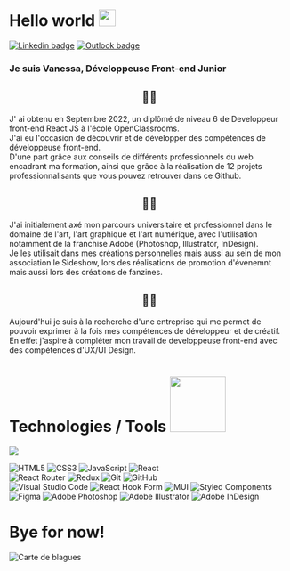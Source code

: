 # Hello world <img src="https://media.giphy.com/media/hvRJCLFzcasrR4ia7z/giphy.gif" width="30">

 [![Linkedin badge](https://img.shields.io/badge/Vanessa_Macedo_Pinto-0aa183?style=for-the-badge&logo=linkedin&logoColor=white&link=https://www.linkedin.com/in/vanessa-macedo-pinto-devjunior/)](https://www.linkedin.com/in/vanessa-macedo-pinto-devjunior/)
  [![Outlook badge](https://img.shields.io/badge/Contact_Me-069c49?style=for-the-badge&logo=microsoft-outlook&logoColor=white)](mailto:vanessa.MP@outlook.fr)
  
 ### Je suis Vanessa, Développeuse Front-end Junior  
  
## <div align="center"> :woman_student:  </div> 
J' ai obtenu en Septembre 2022, un diplômé de niveau 6 de Developpeur front-end React JS à l'école OpenClassrooms.</br>
J'ai eu l'occasion de découvrir et de développer des compétences de développeuse front-end.</br>
D'une part grâce aux conseils de différents professionnels du web encadrant ma formation, 
ainsi que grâce à la réalisation de 12 projets professionnalisants que vous pouvez retrouver dans ce Github.

## <div align="center"> :woman_artist: </div> 
J'ai initialement axé mon parcours universitaire et professionnel dans le domaine de l'art, l'art graphique et l'art numérique, 
avec l'utilisation notamment de la franchise Adobe (Photoshop, Illustrator, InDesign).</br>
Je les utilisait dans mes créations personnelles mais aussi au sein de mon association le Sideshow, lors des réalisations de promotion 
d'évenemnt mais aussi lors des créations de fanzines.

## <div align="center"> :woman_technologist: </div> 
Aujourd'hui je suis à la recherche d'une entreprise qui me permet de pouvoir exprimer à la fois mes compétences de développeur et de créatif.</br>
En effet j'aspire à compléter mon travail de developpeuse front-end avec des compétences d'UX/UI Design.
  
  # Technologies / Tools  <img src="https://media.giphy.com/media/RkEG01rynPMw9Dgm2C/giphy.gif" width="100">
  
  <img src="https://github-readme-stats.vercel.app/api/top-langs/?username=VanesMP&layout=compact&theme=gotham&bg_color=f5f7f5">
  
  ![HTML5](https://img.shields.io/badge/html5-%23E34F26.svg?style=for-the-badge&logo=html5&logoColor=white)
  ![CSS3](https://img.shields.io/badge/css3-%231572B6.svg?style=for-the-badge&logo=css3&logoColor=white)
  ![JavaScript](https://img.shields.io/badge/javascript-%23323330.svg?style=for-the-badge&logo=javascript&logoColor=%23F7DF1E)
  ![React](https://img.shields.io/badge/React-%2320232a.svg?style=for-the-badge&logo=react&logoColor=%2361DAFB) </br>
  ![React Router](https://img.shields.io/badge/React_Router-CA4245?style=for-the-badge&logo=react-router&logoColor=white)
  ![Redux](https://img.shields.io/badge/Redux_Toolkit-%23593d88.svg?style=for-the-badge&logo=redux&logoColor=white)
  ![Git](https://img.shields.io/badge/git-%23F05033.svg?style=for-the-badge&logo=git&logoColor=white)
  ![GitHub](https://img.shields.io/badge/github-%23121011.svg?style=for-the-badge&logo=github&logoColor=white) </br>
  ![Visual Studio Code](https://img.shields.io/badge/Visual%20Studio%20Code-0078d7.svg?style=for-the-badge&logo=visual-studio-code&logoColor=white) 
  ![React Hook Form](https://img.shields.io/badge/React%20Hook%20Form-%23EC5990.svg?style=for-the-badge&logo=reacthookform&logoColor=white)
  ![MUI](https://img.shields.io/badge/MUI-%230081CB.svg?style=for-the-badge&logo=mui&logoColor=white)
  ![Styled Components](https://img.shields.io/badge/styled--components-DB7093?style=for-the-badge&logo=styled-components&logoColor=white) </br>
  ![Figma](https://img.shields.io/badge/Figma-23F24E1E.svg?style=for-the-badge&logo=figma&logoColor=white)
  ![Adobe Photoshop](https://img.shields.io/badge/adobe%20photoshop-%2331A8FF.svg?style=for-the-badge&logo=adobe%20photoshop&logoColor=white)
  ![Adobe Illustrator](https://img.shields.io/badge/adobe%20illustrator-%23FF9A00.svg?style=for-the-badge&logo=adobe%20illustrator&logoColor=white)
  ![Adobe InDesign](https://img.shields.io/badge/Adobe%20InDesign-49021F?style=for-the-badge&logo=adobeindesign&logoColor=white)
 
 
  # Bye for now! 
  
  ![Carte de blagues](https://readme-jokes.vercel.app/api)
  
  
  

<!--
**VanesMP/VanesMP** is a ✨ _special_ ✨ repository because its `README.md` (this file) appears on your GitHub profile.

Here are some ideas to get you started:

- 🔭 I’m currently working on ...
- 🌱 I’m currently learning ...
- 👯 I’m looking to collaborate on ...
- 🤔 I’m looking for help with ...
- 💬 Ask me about ...
- 📫 How to reach me: ...
- 😄 Pronouns: ...
- ⚡ Fun fact: ...
-->


